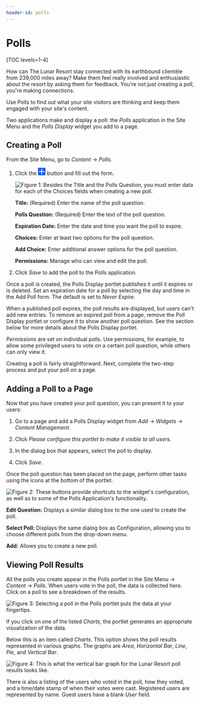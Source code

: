 ```yaml
---
header-id: polls
---
```


# Polls

[TOC levels=1-4]

How can The Lunar Resort stay connected with its earthbound clientèle from
239,000 miles away? Make them feel really involved and enthusiastic about the
resort by asking them for feedback. You're not just creating a poll, you're
making connections.

Use Polls to find out what your site visitors are thinking and keep them engaged
with your site's content.

Two applications make and display a poll: the *Polls* application in the Site
Menu and the *Polls Display* widget you add to a page.

## Creating a Poll

From the Site Menu, go to *Content* &rarr; *Polls*. 

1.  Click the ![Add](../images/icon-add.png) button and fill out the form. 

    ![Figure 1: Besides the Title and the Polls Question, you must enter data for each of the Choices fields when creating a new poll.](../images/polls-add-new-question.png)

    **Title:** (Required) Enter the name of the poll question. 

    **Polls Question:** (Required) Enter the text of the poll question. 

    **Expiration Date:** Enter the date and time you want the poll to expire. 

    **Choices:** Enter at least two options for the poll question. 

    **Add Choice:** Enter additional answer options for the poll question. 

    **Permissions:** Manage who can view and edit the poll. 

2.  Click *Save* to add the poll to the Polls application. 

Once a poll is created, the Polls Display portlet publishes it until it expires
or is deleted. Set an expiration date for a poll by selecting the day and time
in the Add Poll form. The default is set to *Never Expire*. 

When a published poll expires, the poll results are displayed, but users can't
add new entries. To remove an expired poll from a page, remove the Poll Display
portlet or configure it to show another poll question. See the section below for
more details about the Polls Display portlet. 

*Permissions* are set on individual polls. Use permissions, for example, to
allow some privileged users to vote on a certain poll question, while others can
only view it. 

Creating a poll is fairly straightforward. Next, complete the two-step
process and put your poll on a page.

## Adding a Poll to a Page

Now that you have created your poll question, you can present it to your users:

1.  Go to a page and add a Polls Display widget from *Add* &rarr; *Widgets*
    &rarr; *Content Management*.

2.  Click *Please configure this portlet to make it visible to all users.*

3.  In the dialog box that appears, select the poll to display.

4.  Click *Save*.

Once the poll question has been placed on the page, perform other tasks using
the icons at the bottom of the portlet.

![Figure 2: These buttons provide shortcuts to the widget's configuration, as well as to some of the Polls Application's functionality.](../images/poll-buttons.png)

**Edit Question:** Displays a similar dialog box to the one used to create the
poll. 

**Select Poll:** Displays the same dialog box as Configuration, allowing you to
choose different polls from the drop-down menu. 

**Add:** Allows you to create a new poll. 

## Viewing Poll Results

All the polls you create appear in the Polls portlet in the Site Menu &rarr;
*Content* &rarr; *Polls*. When users vote in the poll, the data is collected
here. Click on a poll to see a breakdown of the results.

![Figure 3: Selecting a poll in the Polls portlet puts the data at your fingertips.](../images/polls-results.png)

If you click on one of the listed *Charts*, the portlet generates an
appropriate visualization of the data.

Below this is an item called *Charts*. This option shows the poll results
represented in various graphs. The graphs are *Area*, *Horizontal Bar*, *Line*,
*Pie*, and *Vertical Bar*.

![Figure 4: This is what the vertical bar graph for the Lunar Resort poll results looks like.](../images/polls-results-vertical-bar.png)

There is also a listing of the users who voted in the poll, how they voted,
and a time/date stamp of when their votes were cast. Registered users are
represented by name. Guest users have a blank _User_ field.
